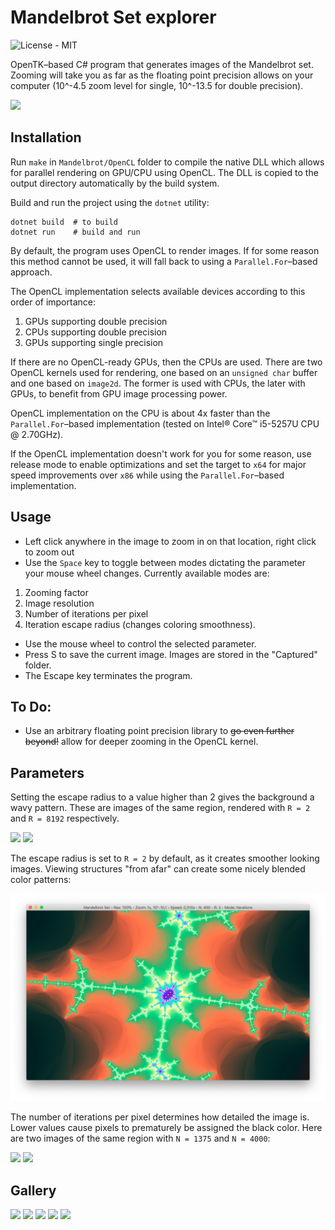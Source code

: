 Mandelbrot Set explorer
=============
![License - MIT](https://img.shields.io/github/license/JakuJ/mandelbrot-set-explorer.svg)

OpenTK–based C# program that generates images of the Mandelbrot set.
Zooming will take you as far as the floating point precision allows on your computer (10^-4.5 zoom level for single, 10^-13.5 for double precision).

![](./Examples/titular.png?raw=true)

Installation
------

Run `make` in `Mandelbrot/OpenCL` folder to compile the native DLL which allows for parallel rendering on GPU/CPU using OpenCL.
The DLL is copied to the output directory automatically by the build system.

Build and run the project using the `dotnet` utility:

```shell
dotnet build  # to build
dotnet run    # build and run
```

By default, the program uses OpenCL to render images.
If for some reason this method cannot be used, it will fall back to using a `Parallel.For`–based approach. 

The OpenCL implementation selects available devices according to this order of importance:

1. GPUs supporting double precision
2. CPUs supporting double precision
3. GPUs supporting single precision

If there are no OpenCL-ready GPUs, then the CPUs are used.
There are two OpenCL kernels used for rendering, one based on an `unsigned char` buffer and one based on `image2d`.
The former is used with CPUs, the later with GPUs, to benefit from GPU image processing power.

OpenCL implementation on the CPU is about 4x faster than the `Parallel.For`–based implementation (tested on Intel® Core™ i5-5257U CPU @ 2.70GHz).

If the OpenCL implementation doesn't work for you for some reason, use release mode to enable optimizations and set the target to `x64` for major speed improvements over `x86` while using the `Parallel.For`–based implementation.

Usage
------

* Left click anywhere in the image to zoom in on that location, right click to zoom out
* Use the `Space` key to toggle between modes dictating the parameter your mouse wheel changes. Currently available modes are:
1. Zooming factor
2. Image resolution
3. Number of iterations per pixel
4. Iteration escape radius (changes coloring smoothness).
* Use the mouse wheel to control the selected parameter.
* Press S to save the current image. Images are stored in the "Captured" folder.
* The Escape key terminates the program.

To Do:
-----
* Use an arbitrary floating point precision library to ~~go even further beyond!~~ allow for deeper zooming in the OpenCL kernel.

Parameters
----
Setting the escape radius to a value higher than 2 gives the background a wavy pattern.
These are images of the same region, rendered with `R = 2` and `R = 8192` respectively.

![](./Examples/low_radius.png?raw=true)
![](./Examples/high_radius.png?raw=true)

The escape radius is set to `R = 2` by default, as it creates smoother looking images.
Viewing structures "from afar" can create some nicely blended color patterns:

![](./Examples/nice_colours.png?raw=true)

The number of iterations per pixel determines how detailed the image is.
Lower values cause pixels to prematurely be assigned the black color.
Here are two images of the same region with `N = 1375` and `N = 4000`:

![](./Examples/low_iterations.png?raw=true)
![](./Examples/high_iterations.png?raw=true)

Gallery
-------

![](./Examples/minibrot.png?raw=true)
![](./Examples/dragon.png?raw=true)
![](./Examples/recursion.png?raw=true)
![](./Examples/blade.png?raw=true)
![](./Examples/infinite_detail.png?raw=true)